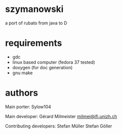 # szymanowski

a port of rubato from java to D

# requirements

- gdc
- linux based computer (fedora 37 tested)
- doxygen (for doc generation)
- gnu make

# authors

Main porter:
Sylow104

Main developer:
Gérard Milmeister <milmei@ifi.unizh.ch>

Contributing developers:
Stefan Müller
Stefan Göller
